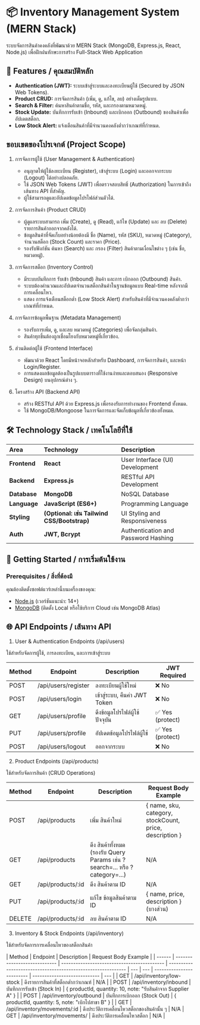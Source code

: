# 📦 Inventory Management System (MERN Stack)

ระบบจัดการสินค้าคงคลังที่พัฒนาด้วย MERN Stack (MongoDB, Express.js, React, Node.js) เพื่อฝึกฝนทักษะการสร้าง Full-Stack Web Application

## 🌟 Features / คุณสมบัติหลัก

- **Authentication (JWT):** ระบบเข้าสู่ระบบและลงทะเบียนผู้ใช้ (Secured by JSON Web Tokens).
- **Product CRUD:** การจัดการสินค้า (เพิ่ม, ดู, แก้ไข, ลบ) อย่างเต็มรูปแบบ.
- **Search & Filter:** ค้นหาสินค้าตามชื่อ, รหัส, และกรองตามหมวดหมู่.
- **Stock Update:** บันทึกการรับเข้า (Inbound) และเบิกออก (Outbound) ของสินค้าเพื่ออัปเดตสต็อก.
- **Low Stock Alert:** แจ้งเตือนสินค้าที่มีจำนวนคงคลังต่ำกว่าเกณฑ์ที่กำหนด.

## ขอบเขตของโปรเจกต์ (Project Scope)

1. การจัดการผู้ใช้ (User Management & Authentication)

   - อนุญาตให้ผู้ใช้ลงทะเบียน (Register), เข้าสู่ระบบ (Login) และออกจากระบบ (Logout) ได้อย่างปลอดภัย.
   - ใช้ JSON Web Tokens (JWT) เพื่อตรวจสอบสิทธิ์ (Authorization) ในการเข้าถึงเส้นทาง API ที่สำคัญ.
   - ผู้ใช้สามารถดูและอัปเดตข้อมูลโปรไฟล์ส่วนตัวได้.

2. การจัดการสินค้า (Product CRUD)

   - ผู้ดูแลระบบสามารถ เพิ่ม (Create), ดู (Read), แก้ไข (Update) และ ลบ (Delete) รายการสินค้าออกจากคลังได้.
   - ข้อมูลสินค้าที่จัดเก็บอย่างน้อยต้องมี ชื่อ (Name), รหัส (SKU), หมวดหมู่ (Category), จำนวนสต็อก (Stock Count) และราคา (Price).
   - รองรับฟังก์ชัน ค้นหา (Search) และ กรอง (Filter) สินค้าตามเงื่อนไขต่าง ๆ (เช่น ชื่อ, หมวดหมู่).

3. การจัดการสต็อก (Inventory Control)

   - มีระบบบันทึกการ รับเข้า (Inbound) สินค้า และการ เบิกออก (Outbound) สินค้า.
   - ระบบต้องคำนวณและอัปเดตจำนวนสต็อกสินค้าในฐานข้อมูลแบบ Real-time หลังจากมีการเคลื่อนไหว.
   - แสดง การแจ้งเตือนสต็อกต่ำ (Low Stock Alert) สำหรับสินค้าที่มีจำนวนคงคลังต่ำกว่าเกณฑ์ที่กำหนด.

4. การจัดการข้อมูลพื้นฐาน (Metadata Management)

   - รองรับการเพิ่ม, ดู, และลบ หมวดหมู่ (Categories) เพื่อจัดกลุ่มสินค้า.
   - สินค้าทุกชิ้นต้องถูกเชื่อมโยงกับหมวดหมู่ที่เกี่ยวข้อง.

5. ส่วนติดต่อผู้ใช้ (Frontend Interface)

   - พัฒนาด้วย React โดยมีหน้าจอหลักสำหรับ Dashboard, การจัดการสินค้า, และหน้า Login/Register.
   - การแสดงผลข้อมูลต้องเป็นรูปแบบตารางที่ใช้งานง่ายและตอบสนอง (Responsive Design) บนอุปกรณ์ต่าง ๆ.

6. โครงสร้าง API (Backend API)
   - สร้าง RESTful API ด้วย Express.js เพื่อรองรับการทำงานของ Frontend ทั้งหมด.
   - ใช้ MongoDB/Mongoose ในการจัดการและจัดเก็บข้อมูลที่เกี่ยวข้องทั้งหมด.

## 🛠️ Technology Stack / เทคโนโลยีที่ใช้

| Area         | Technology                                  | Description                         |
| :----------- | :------------------------------------------ | :---------------------------------- |
| **Frontend** | **React**                                   | User Interface (UI) Development     |
| **Backend**  | **Express.js**                              | RESTful API Development             |
| **Database** | **MongoDB**                                 | NoSQL Database                      |
| **Language** | **JavaScript (ES6+)**                       | Programming Language                |
| **Styling**  | **(Optional: เช่น Tailwind CSS/Bootstrap)** | UI Styling and Responsiveness       |
| **Auth**     | **JWT, Bcrypt**                             | Authentication and Password Hashing |

## 🚀 Getting Started / การเริ่มต้นใช้งาน

### Prerequisites / สิ่งที่ต้องมี

คุณต้องติดตั้งซอฟต์แวร์เหล่านี้บนเครื่องของคุณ:

- [Node.js](https://nodejs.org/) (เวอร์ชันแนะนำ: 14+)
- [MongoDB](https://www.mongodb.com/try/download/community) (ติดตั้ง Local หรือใช้บริการ Cloud เช่น MongoDB Atlas)

## 🌐 API Endpoints / เส้นทาง API

1. User & Authentication Endpoints (/api/users)

ใช้สำหรับจัดการผู้ใช้, การลงทะเบียน, และการเข้าสู่ระบบ

| Method | Endpoint            | Description                    | JWT Required     |
| ------ | ------------------- | ------------------------------ | ---------------- |
| POST   | /api/users/register | ลงทะเบียนผู้ใช้ใหม่            | ❌ No            |
| POST   | /api/users/login    | เข้าสู่ระบบ, คืนค่า JWT Token  | ❌ No            |
| GET    | /api/users/profile  | ดึงข้อมูลโปรไฟล์ผู้ใช้ปัจจุบัน | ✅ Yes (protect) |
| PUT    | /api/users/profile  | อัปเดตข้อมูลโปรไฟล์ผู้ใช้      | ✅ Yes (protect) |
| POST   | /api/users/logout   | ออกจากระบบ                     | ❌ No            |

2. Product Endpoints (/api/products)

ใช้สำหรับจัดการสินค้า (CRUD Operations)

| Method | Endpoint          | Description                                                                 | Request Body Example                                    |
| ------ | ----------------- | --------------------------------------------------------------------------- | ------------------------------------------------------- |
| POST   | /api/products     | เพิ่ม สินค้าใหม่                                                            | { name, sku, category, stockCount, price, description } |
| GET    | /api/products     | ดึง สินค้าทั้งหมด (รองรับ Query Params เช่น ?search=... หรือ ?category=...) | N/A                                                     |
| GET    | /api/products/:id | ดึง สินค้าตาม ID                                                            | N/A                                                     |
| PUT    | /api/products/:id | แก้ไข ข้อมูลสินค้าตาม ID                                                    | { name, price, description } (บางส่วน)                  |
| DELETE | /api/products/:id | ลบ สินค้าตาม ID                                                             | N/A                                                     |

3. Inventory & Stock Endpoints (/api/inventory)

ใช้สำหรับจัดการการเคลื่อนไหวของสต็อกสินค้า

| Method | Endpoint                     | Description                                 | Request Body Example                                         |
| ------ | ---------------------------- | ------------------------------------------- | ------------------------------------------------------------ | --- | --- | ------------------------- | ---------------------------- | --- |
| GET    | /api/inventory/low-stock     | ดึงรายการสินค้าที่สต็อกต่ำกว่าเกณฑ์         | N/A                                                          |
| POST   | /api/inventory/inbound       | บันทึกการรับเข้า (Stock In)                 | { productId, quantity: 10, note: "รับสินค้าจาก Supplier A" } |
| POST   | /api/inventory/outbound      | บันทึกการเบิกออก (Stock Out)                | { productId, quantity: 5, note: "เบิกไปสาขา B" }             |
| GET    | /api/inventory/movements/:id | ดึงประวัติการเคลื่อนไหวสต็อกของสินค้านั้น ๆ | N/A                                                          |     
GET | /api/inventory/movements/ | ดึงประวัติการเคลื่อนไหวสต็อก | N/A |
